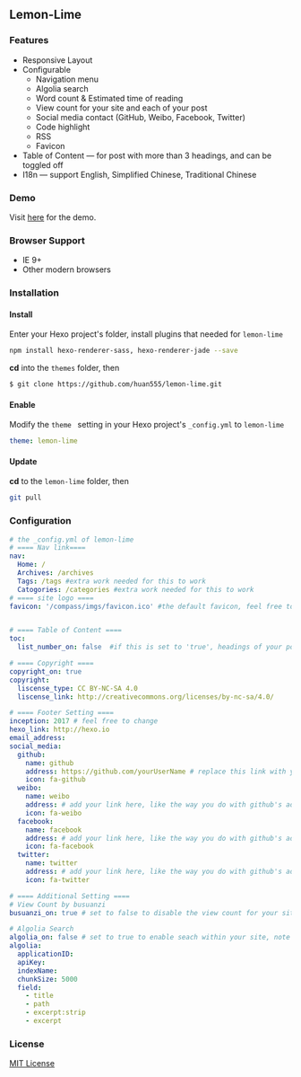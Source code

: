 ## Lemon-Lime


### Features

* Responsive Layout
* Configurable
  * Navigation menu
  * Algolia search
  * Word count & Estimated time of reading
  * View count for your site and each of your post
  * Social media contact (GitHub, Weibo, Facebook, Twitter)
  * Code highlight 
  * RSS
  * Favicon
* Table of Content — for  post with more than 3 headings, and can be toggled off
* I18n — support English, Simplified Chinese, Traditional Chinese



### Demo

Visit [here](http://rachelqiu.com) for the demo.



### Browser Support

* IE 9+
* Other modern browsers



### Installation

#### Install

Enter your Hexo project's folder, install plugins that needed for `lemon-lime`

```bash
npm install hexo-renderer-sass, hexo-renderer-jade --save
```

 **cd** into the `themes` folder, then

``` bash
$ git clone https://github.com/huan555/lemon-lime.git
```



#### Enable

Modify the `theme ` setting in your Hexo project's `_config.yml` to `lemon-lime`

```yaml
theme: lemon-lime
```



#### Update

**cd** to the `lemon-lime` folder, then

```bash
git pull
```



### Configuration

```yaml
# the _config.yml of lemon-lime
# ==== Nav link====
nav:
  Home: /
  Archives: /archives
  Tags: /tags #extra work needed for this to work
  Catogories: /categories #extra work needed for this to work
# ==== site logo ====
favicon: '/compass/imgs/favicon.ico' #the default favicon, feel free to change


# ==== Table of Content ====
toc:
  list_number_on: false  #if this is set to 'true', headings of your posts should not have numerical ordered added manually. 

# ==== Copyright ====
copyright_on: true
copyright:
  liscense_type: CC BY-NC-SA 4.0
  liscense_link: http://creativecommons.org/licenses/by-nc-sa/4.0/

# ==== Footer Setting ====
inception: 2017 # feel free to change
hexo_link: http://hexo.io
email_address:
social_media:
  github:
    name: github
    address: https://github.com/yourUserName # replace this link with yours
    icon: fa-github
  weibo:
    name: weibo
    address: # add your link here, like the way you do with github's address or just ignore it
    icon: fa-weibo
  facebook:
    name: facebook
    address: # add your link here, like the way you do with github's address or just ignore it
    icon: fa-facebook
  twitter:
    name: twitter
    address: # add your link here, like the way you do with github's address or just ignore it
    icon: fa-twitter

# ==== Additional Setting ====
# View Count by busuanzi
busuanzi_on: true # set to false to disable the view count for your site and posts

# Algolia Search
algolia_on: false # set to true to enable seach within your site, note that extra work needed
algolia:
  applicationID:
  apiKey:
  indexName:
  chunkSize: 5000
  field:
    - title
    - path
    - excerpt:strip
    - excerpt
```



### License

[MIT License](https://cgm.mit-license.org/)
